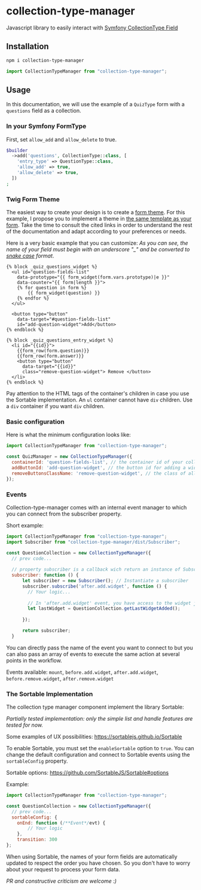 # collection-type-manager

Javascript library to easily interact with [Symfony CollectionType Field](https://symfony.com/doc/current/reference/forms/types/collection.html#adding-and-removing-items) 

## Installation
```bash
npm i collection-type-manager
```
```js
import CollectionTypeManager from "collection-type-manager";
```
## Usage
In this documentation, we will use the example of a `QuizType` form with a `questions` field as a collection.

### In your Symfony FormType
First, set `allow_add` and `allow_delete` to true.
```php
$builder  
  ->add('questions', CollectionType::class, [  
    'entry_type' => QuestionType::class,  
    'allow_add' => true,  
    'allow_delete' => true,  
  ])  
;
```
### Twig Form Theme
The easiest way to create your design is to create a [form theme](https://symfony.com/doc/current/form/form_themes.html). For this example, I propose you to implement a theme in [the same template as your form](https://symfony.com/doc/current/form/form_themes.html#creating-a-form-theme-in-the-same-template-as-the-form). 
Take the time to consult the cited links in order to understand the rest of the documentation and adapt according to your preferences or needs.

Here is a very basic example that you can customize:
*As you can see, the name of your field must begin with an underscore "_" and be converted to [snake case](https://en.wikipedia.org/wiki/Snake_case) format*.

```twig
{% block _quiz_questions_widget %}  
  <ul id="question-fields-list" 
    data-prototype="{{ form_widget(form.vars.prototype)|e }}" 
    data-counter="{{ form|length }}">  
    {% for question in form %}  
        {{ form_widget(question) }}  
    {% endfor %}  
  </ul>  
    
  <button type="button" 
    data-target="#question-fields-list" 
    id="add-question-widget">Add</button>  
{% endblock %}  
  
{% block _quiz_questions_entry_widget %}  
  <li id="{{id}}">  
    {{form_row(form.question)}} 
    {{form_row(form.answer)}} 
    <button type="button" 
      data-target="{{id}}" 
      class="remove-question-widget"> Remove </button>  
  </li>
{% endblock %}
```
Pay attention to the HTML tags of the container's children in case you use the Sortable implementation. 
An `ul` container cannot have `div` children. Use a `div` container if you want `div` children.

### Basic configuration
Here is what the minimum configuration looks like:
```js
import CollectionTypeManager from "collection-type-manager";

const QuizManager = new CollectionTypeManager({  
  containerId: 'question-fields-list', // the container id of your collection
  addButtonId: 'add-question-widget', // the button id for adding a widget
  removeButtonsClassName: 'remove-question-widget', // the class of all the remove buttons
});
```
### Events
Collection-type-manager comes with an internal event manager to which you can connect from the subscriber property.

Short example:
```js
import CollectionTypeManager from "collection-type-manager";
import Subscriber from "collection-type-manager/dist/Subscriber";

const QuestionCollection = new CollectionTypeManager({
  // prev code...
  
  // property subscriber is a callback wich return an instance of Subscriber
  subscriber: function () {
      let subscriber = new Subscriber(); // Instantiate a subscriber
      subscriber.subscribe('after.add.widget', function () {
        // Your logic...
        
        // In 'after.add.widget' event, you have access to the widget just added
        let lastWidget = QuestionCollection.getLastWidgetAdded();
        
      });

      return subscriber;
  }
```
You can directly pass the name of the event you want to connect to but you can also pass an array of events 
to execute the same action at several points in the workflow.

Events available: `mount`, `before.add.widget`, `after.add.widget`, `before.remove.widget`, `after.remove.widget`

### The Sortable Implementation
The collection type manager component implement the library Sortable:

*Partially tested implementation: only the simple list and handle features are tested for now.*

Some examples of UX possibilities: https://sortablejs.github.io/Sortable


To enable Sortable, you must set the `enableSortable` option to `true`. 
You can change the default configuration and connect to Sortable events using the `sortableConfig` property.

Sortable options: https://github.com/SortableJS/Sortable#options

Example:
```js
import CollectionTypeManager from "collection-type-manager";

const QuestionCollection = new CollectionTypeManager({
  // prev code...
  sortableConfig: {  
    onEnd: function (/**Event*/evt) {  
        // Your logic
    },
    transition: 300
};
```
When using Sortable, the names of your form fields are automatically updated to respect the order you have chosen. So you don't have to worry about your request to process your form data.

*PR and constructive criticism are welcome :)*